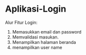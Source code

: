 # Aplikasi-Login
Alur Fitur Login:
1. Memasukkan email dan password
2. Memvalidasi masukan.
4. Menampilkan halaman beranda
5. menampilkan user name
